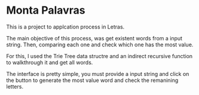 # Monta Palavras
This is a project to applcation process in Letras.

The main objective of this process, was get existent words from a input string. Then, comparing each one and check which one has the most value.

For this, I used the Trie Tree data structre and an indirect recursive function to walkthrough it and get all words.

The interface is pretty simple, you must provide a input string and click on the button to generate the most value word and check the remanining letters.

